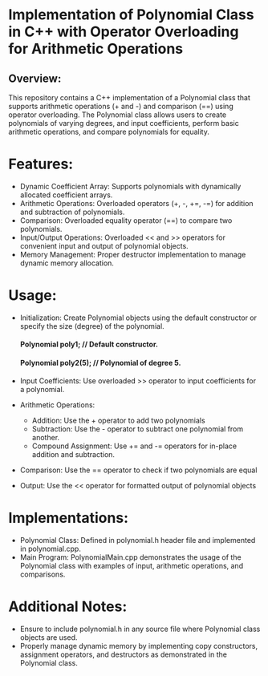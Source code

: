 # Implementation of Polynomial Class in C++ with Operator Overloading for Arithmetic Operations

## Overview:
This repository contains a C++ implementation of a Polynomial class that supports arithmetic operations (+ and -) and comparison (==) using operator overloading. The Polynomial class allows users to create polynomials of varying degrees, and input coefficients, perform basic arithmetic operations, and compare polynomials for equality.

# Features:
- Dynamic Coefficient Array: Supports polynomials with dynamically allocated coefficient arrays.
- Arithmetic Operations: Overloaded operators (+, -, +=, -=) for addition and subtraction of polynomials.
- Comparison: Overloaded equality operator (==) to compare two polynomials.
- Input/Output Operations: Overloaded << and >> operators for convenient input and output of polynomial objects.
- Memory Management: Proper destructor implementation to manage dynamic memory allocation.

# Usage:
- Initialization: Create Polynomial objects using the default constructor or specify the size (degree) of the polynomial.
  #### Polynomial poly1; // Default constructor.
  #### Polynomial poly2(5); // Polynomial of degree 5.
- Input Coefficients: Use overloaded >> operator to input coefficients for a polynomial.
- Arithmetic Operations:
   - Addition: Use the + operator to add two polynomials
   - Subtraction: Use the - operator to subtract one polynomial from another.
   - Compound Assignment: Use += and -= operators for in-place addition and subtraction.
     
- Comparison: Use the == operator to check if two polynomials are equal
- Output: Use the << operator for formatted output of polynomial objects
  
# Implementations:
- Polynomial Class: Defined in polynomial.h header file and implemented in polynomial.cpp.
- Main Program: PolynomialMain.cpp demonstrates the usage of the Polynomial class with examples of input, arithmetic operations, and comparisons.
  
# Additional Notes:
- Ensure to include polynomial.h in any source file where Polynomial class objects are used.
- Properly manage dynamic memory by implementing copy constructors, assignment operators, and destructors as demonstrated in the Polynomial class.
  
